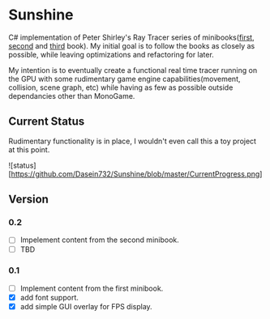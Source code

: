 # Sunshine

C# implementation of Peter Shirley's Ray Tracer series of minibooks([first](https://www.amazon.com/Ray-Tracing-Weekend-Minibooks-Book-ebook/dp/B01B5AODD8), [second](https://www.amazon.com/gp/product/B01CO7PQ8C) and [third](https://www.amazon.com/gp/product/B01DN58P8C) book).
My initial goal is to follow the books as closely as possible, while leaving optimizations and refactoring for later.

My intention is to eventually create a functional real time tracer running on the GPU with some rudimentary game engine capabilities(movement, collision, scene graph, etc) while having as few as possible outside dependancies other than MonoGame.

## Current Status

Rudimentary functionality is in place, I wouldn't even call this a toy project at this point.

![status][https://github.com/Dasein732/Sunshine/blob/master/CurrentProgress.png]

## Version

### 0.2

* [ ] Impelement content from the second minibook.
* [ ] TBD

### 0.1

* [ ] Implement content from the first minibook.
* [X] add font support.
* [X] add simple GUI overlay for FPS display.
